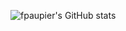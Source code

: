 ![fpaupier's GitHub stats](https://github-readme-stats.vercel.app/api?username=fpaupier&count_private=true&theme=nightowl)

